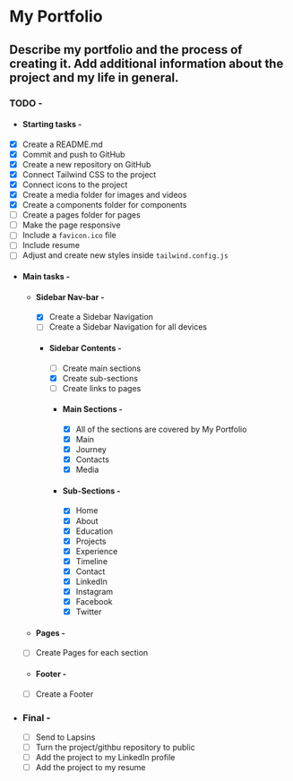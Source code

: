 # My Portfolio
## Describe my portfolio and the process of creating it. Add additional information about the project and my life in general.

### TODO - 
- #### Starting tasks - 
- [x] Create a README.md
- [x] Commit and push to GitHub
- [x] Create a new repository on GitHub
- [x] Connect Tailwind CSS to the project
- [x] Connect icons to the project
- [x] Create a media folder for images and videos
- [x] Create a components folder for components
- [ ] Create a pages folder for pages
- [ ] Make the page responsive
- [ ] Include a `favicon.ico` file
- [ ] Include resume
- [ ] Adjust and create new styles inside `tailwind.config.js`
- #### Main tasks  -
  - #### Sidebar Nav-bar  -
    - [x] Create a Sidebar Navigation
    - [ ] Create a Sidebar Navigation for all devices
    - #### Sidebar Contents  - 
        - [ ] Create main sections
        - [x] Create sub-sections
        - [ ] Create links to pages
      - #### Main Sections  -
          - [x] All of the sections are covered by My Portfolio
          - [x] Main
          - [x] Journey
          - [x] Contacts
          - [x] Media
      - #### Sub-Sections  -
          - [x] Home
          - [x] About
          - [x] Education
          - [x] Projects
          - [x] Experience
          - [x] Timeline
          - [x] Contact
          - [x] LinkedIn
          - [x] Instagram
          - [x] Facebook
          - [x] Twitter
  - #### Pages  -
  - [ ] Create Pages for each section
  - #### Footer  -
  - [ ] Create a Footer
- ### Final  -
  - [ ] Send to Lapsins
  - [ ] Turn the project/githbu repository to public
  - [ ] Add the project to my LinkedIn profile
  - [ ] Add the project to my resume
